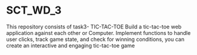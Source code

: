 # SCT_WD_3

This repository consists of task3- TIC-TAC-TOE
Build a tic-tac-toe web application against each other or Computer. Implement functions to handle user clicks, track game state, and check for winning conditions, you can create an interactive and engaging tic-tac-toe game
